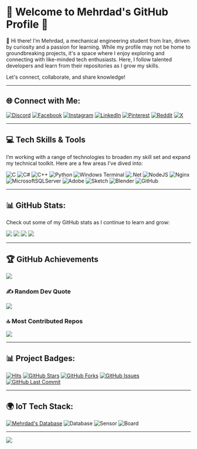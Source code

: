 # 🌟 Welcome to Mehrdad's GitHub Profile 🌟

👋 Hi there! I’m Mehrdad, a mechanical engineering student from Iran, driven by curiosity and a passion for learning. While my profile may not be home to groundbreaking projects, it's a space where I enjoy exploring and connecting with like-minded tech enthusiasts. Here, I follow talented developers and learn from their repositories as I grow my skills. 

Let's connect, collaborate, and share knowledge!

---

## 🌐 Connect with Me:
[![Discord](https://img.shields.io/badge/Discord-%237289DA.svg?logo=discord&logoColor=white)](https://discord.gg/0mehrdad0) [![Facebook](https://img.shields.io/badge/Facebook-%231877F2.svg?logo=Facebook&logoColor=white)](https://www.facebook.com/mehrdad.mb.94043?mibextid=ZbWKwL) [![Instagram](https://img.shields.io/badge/Instagram-%23E4405F.svg?logo=Instagram&logoColor=white)](https://www.instagram.com/_._.m._.b) [![LinkedIn](https://img.shields.io/badge/LinkedIn-%230077B5.svg?logo=linkedin&logoColor=white)](https://www.linkedin.com/in/mehrdad-mb-658520232) [![Pinterest](https://img.shields.io/badge/Pinterest-%23E60023.svg?logo=Pinterest&logoColor=white)](https://pin.it/4bMZOklKK) [![Reddit](https://img.shields.io/badge/Reddit-%23FF4500.svg?logo=Reddit&logoColor=white)](https://reddit.com/user/u/IllustriousEssay4051) [![X](https://img.shields.io/badge/X-black.svg?logo=X&logoColor=white)](https://x.com/__Mehrdad_)

---

## 💻 Tech Skills & Tools
I’m working with a range of technologies to broaden my skill set and expand my technical toolkit. Here are a few areas I’ve dived into:

![C](https://img.shields.io/badge/c-%2300599C.svg?style=plastic&logo=c&logoColor=white) 
![C#](https://img.shields.io/badge/c%23-%23239120.svg?style=plastic&logo=csharp&logoColor=white) 
![C++](https://img.shields.io/badge/c++-%2300599C.svg?style=plastic&logo=c%2B%2B&logoColor=white) 
![Python](https://img.shields.io/badge/python-3670A0?style=plastic&logo=python&logoColor=ffdd54) 
![Windows Terminal](https://img.shields.io/badge/Windows%20Terminal-%234D4D4D.svg?style=plastic&logo=windows-terminal&logoColor=white) 
![.Net](https://img.shields.io/badge/.NET-5C2D91?style=plastic&logo=.net&logoColor=white) 
![NodeJS](https://img.shields.io/badge/node.js-6DA55F?style=plastic&logo=node.js&logoColor=white) 
![Nginx](https://img.shields.io/badge/nginx-%23009639.svg?style=plastic&logo=nginx&logoColor=white) 
![MicrosoftSQLServer](https://img.shields.io/badge/Microsoft%20SQL%20Server-CC2927?style=plastic&logo=microsoft%20sql%20server&logoColor=white) 
![Adobe](https://img.shields.io/badge/adobe-%23FF0000.svg?style=plastic&logo=adobe&logoColor=white) 
![Sketch](https://img.shields.io/badge/Sketch-FFB387?style=plastic&logo=sketch&logoColor=black) 
![Blender](https://img.shields.io/badge/blender-%23F5792A.svg?style=plastic&logo=blender&logoColor=white) 
![GitHub](https://img.shields.io/badge/github-%23121011.svg?style=plastic&logo=github&logoColor=white)

---

## 📊 GitHub Stats:
Check out some of my GitHub stats as I continue to learn and grow:

![](http://github-profile-summary-cards.vercel.app/api/cards/profile-details?username=mehrdadmb2&theme=yeblu)
![](https://github-readme-stats.vercel.app/api?username=mehrdadmb2&theme=dark&hide_border=false&include_all_commits=true&count_private=true)
![](https://github-readme-streak-stats.herokuapp.com/?user=mehrdadmb2&theme=dark&hide_border=false)
![](https://github-readme-stats.vercel.app/api/top-langs/?username=mehrdadmb2&theme=dark&hide_border=false&include_all_commits=true&count_private=true&layout=compact)

---

## 🏆 GitHub Achievements
![](https://github-profile-trophy.vercel.app/?username=mehrdadmb2&theme=radical&no-frame=false&no-bg=false&margin-w=4)

### ✍️ Random Dev Quote
![](https://quotes-github-readme.vercel.app/api?type=horizontal&theme=radical)

### 🔝 Most Contributed Repos
![](https://github-contributor-stats.vercel.app/api?username=mehrdadmb2&limit=5&theme=neon&combine_all_yearly_contributions=true)

---

## 📊 Project Badges:

[![Hits](https://hits.seeyoufarm.com/api/count/incr/badge.svg?url=https%3A%2F%2Fgithub.com%2Fmehrdadmb2%2Fmehrdadmb2&count_bg=%2379C83D&title_bg=%23555555&icon=github.svg&icon_color=%23E7E7E7&title=Visitors&edge_flat=false)](https://github.com/mehrdadmb2/mehrdadmb2)
[![GitHub Stars](https://img.shields.io/github/stars/mehrdadmb2/mehrdadmb2?style=plastic&color=brightgreen&label=Stars)](https://github.com/mehrdadmb2/mehrdadmb2/stargazers)
[![GitHub Forks](https://img.shields.io/github/forks/mehrdadmb2/mehrdadmb2?style=plastic&color=blue&label=Forks)](https://github.com/mehrdadmb2/mehrdadmb2/network/members)
[![GitHub Issues](https://img.shields.io/github/issues/mehrdadmb2/mehrdadmb2?style=plastic&color=orange&label=Issues)](https://github.com/mehrdadmb2/mehrdadmb2/issues)
[![GitHub Last Commit](https://img.shields.io/github/last-commit/mehrdadmb2/mehrdadmb2?style=plastic&color=red&label=Last%20Commit)](https://github.com/mehrdadmb2/mehrdadmb2/commits/main)

---

## 🌍 IoT Tech Stack:
[![Mehrdad's Database](https://img.shields.io/badge/Database-Custom%20IoT%20Data-%23121011?style=plastic&logo=database&logoColor=white)]()
![Database](https://img.shields.io/badge/Database-Custom%20owned%20data%20-%23121011?style=plastic&logo=database&logoColor=white) 
![Sensor](https://img.shields.io/badge/Sensor-DHT22-%23FFCC00?style=plastic&logo=sensor&logoColor=black) 
![Board](https://img.shields.io/badge/Board-ESP32-%2344CC11?style=plastic&logo=esp32&logoColor=white)

---
[![](https://visitcount.itsvg.in/api?id=mehrdadmb2&icon=0&color=0)](https://visitcount.itsvg.in)

<!-- > **Note:** Proudly created with GPRM ( https://gprm.itsvg.in )  -->
